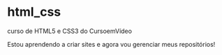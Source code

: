 # html_css
 curso de HTML5 e CSS3 do CursoemVídeo

Estou aprendendo a criar sites e agora vou gerenciar meus repositórios!
